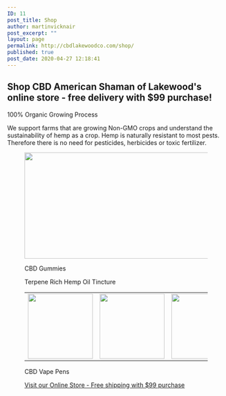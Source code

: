 ```yaml
---
ID: 11
post_title: Shop
author: martinvicknair
post_excerpt: ""
layout: page
permalink: http://cbdlakewoodco.com/shop/
published: true
post_date: 2020-04-27 12:18:41
---
```

<!-- wp:heading -->
<h2>Shop CBD American Shaman of Lakewood's online store -  free delivery with $99 purchase!</h2>
<!-- /wp:heading -->

<!-- wp:paragraph -->
<p>100% Organic Growing Process</p>
<!-- /wp:paragraph -->

<!-- wp:paragraph -->
<p>We support farms that are growing Non-GMO crops and understand the sustainability of hemp as a crop. Hemp is naturally resistant to most pests. Therefore there is no need for pesticides, herbicides or toxic fertilizer.</p>
<!-- /wp:paragraph -->

<!-- wp:image {"align":"center","id":28,"width":480,"height":245,"sizeSlug":"full"} -->
<div class="wp-block-image"><figure class="aligncenter size-full is-resized"><img src="http://cbdlakewoodco.com/wp-content/uploads/2020/05/hemp-oil-pets.jpg" alt="" class="wp-image-28" width="480" height="245"/></figure></div>
<!-- /wp:image -->

<!-- wp:columns -->
<div class="wp-block-columns"><!-- wp:column -->
<div class="wp-block-column"><!-- wp:image {"id":66,"sizeSlug":"large"} -->
<figure class="wp-block-image size-large"><img src="https://cbdlakewoodco.com/wp-content/uploads/2020/05/cbd-gummies.jpg" alt="" class="wp-image-66"/><figcaption>CBD Gummies</figcaption></figure>
<!-- /wp:image -->

<!-- wp:paragraph -->
<p></p>
<!-- /wp:paragraph --></div>
<!-- /wp:column -->

<!-- wp:column -->
<div class="wp-block-column"><!-- wp:image {"id":30,"sizeSlug":"large"} -->
<figure class="wp-block-image size-large"><img src="http://cbdlakewoodco.com/wp-content/uploads/2020/05/cbd-terpene-rich-hemp-oil-tincture.jpg" alt="" class="wp-image-30"/><figcaption>Terpene Rich Hemp Oil Tincture</figcaption></figure>
<!-- /wp:image -->

<!-- wp:table -->
<figure class="wp-block-table"><table><tbody><tr><td><img class="wp-image-71" style="width: 150px;" src="http://cbdlakewoodco.com/wp-content/uploads/2020/05/CBD-American-Shaman-Water-Soluble-Relief-01.jpg" alt=""></td><td><img class="wp-image-70" style="width: 150px;" src="http://cbdlakewoodco.com/wp-content/uploads/2020/05/CBD-American-Shaman-Water-Soluble-Wellness-02.jpg" alt=""></td><td><img class="wp-image-69" style="width: 150px;" src="http://cbdlakewoodco.com/wp-content/uploads/2020/05/CBD-American-Shaman-Hydrating-Lotion-Beauty-03-.jpg" alt=""></td><td><img class="wp-image-68" style="width: 150px;" src="http://cbdlakewoodco.com/wp-content/uploads/2020/05/CBD-American-Shaman-PETS-04-v2.jpg" alt=""></td></tr></tbody></table></figure>
<!-- /wp:table --></div>
<!-- /wp:column -->

<!-- wp:column -->
<div class="wp-block-column"><!-- wp:image {"id":31,"sizeSlug":"large"} -->
<figure class="wp-block-image size-large"><img src="http://cbdlakewoodco.com/wp-content/uploads/2020/05/cbd-terpene-rich-hemp-oil-clearomizer.jpg" alt="" class="wp-image-31"/><figcaption>CBD Vape Pens</figcaption></figure>
<!-- /wp:image --></div>
<!-- /wp:column --></div>
<!-- /wp:columns -->

<!-- wp:columns -->
<div class="wp-block-columns"><!-- wp:column -->
<div class="wp-block-column"></div>
<!-- /wp:column -->

<!-- wp:column -->
<div class="wp-block-column"><!-- wp:image {"align":"center","id":56,"sizeSlug":"large"} -->
<div class="wp-block-image"><figure class="aligncenter size-large"><a href="https://cbdamericanshaman.com/lakewood"><img src="https://cbdlakewoodco.com/wp-content/uploads/2020/05/shop-now-shaman.jpg" alt="" class="wp-image-56"/></a><figcaption><a href="https://cbdamericanshaman.com/lakewood">Visit our Online Store - Free shipping with $99 purchase</a></figcaption></figure></div>
<!-- /wp:image --></div>
<!-- /wp:column -->

<!-- wp:column -->
<div class="wp-block-column"></div>
<!-- /wp:column --></div>
<!-- /wp:columns -->